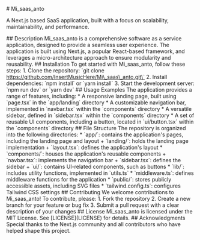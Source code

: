 \# Mi\_saas\_anto

A Next.js based SaaS application, built with a focus on scalability, maintainability, and performance.

\## Description Mi\_saas\_anto is a comprehensive software as a service application, designed to provide a seamless user experience. The application is built using Next.js, a popular React-based framework, and leverages a micro-architecture approach to ensure modularity and reusability. ## Installation To get started with Mi\_saas\_anto, follow these steps: 1. Clone the repository: \`git clone https://github.com/InsertMusicHere/Mi\_saas\_anto.git\` 2. Install dependencies: \`npm install\` or \`yarn install\` 3. Start the development server: \`npm run dev\` or \`yarn dev\` ## Usage Examples The application provides a range of features, including: \* A responsive landing page, built using \`page.tsx\` in the \`app/landing\` directory \* A customizable navigation bar, implemented in \`navbar.tsx\` within the \`components\` directory \* A versatile sidebar, defined in \`sidebar.tsx\` within the \`components\` directory \* A set of reusable UI components, including a button, located in \`ui/button.tsx\` within the \`components\` directory ## File Structure The repository is organized into the following directories: \* \`app/\`: contains the application's pages, including the landing page and layout + \`landing/\`: holds the landing page implementation + \`layout.tsx\`: defines the application's layout \* \`components/\`: houses the application's reusable components + \`navbar.tsx\`: implements the navigation bar + \`sidebar.tsx\`: defines the sidebar + \`ui/\`: contains UI-related components, such as buttons \* \`lib/\`: includes utility functions, implemented in \`utils.ts\` \* \`middleware.ts\`: defines middleware functions for the application \* \`public/\`: stores publicly accessible assets, including SVG files \* \`tailwind.config.ts\`: configures Tailwind CSS settings ## Contributing We welcome contributions to Mi\_saas\_anto! To contribute, please: 1. Fork the repository 2. Create a new branch for your feature or bug fix 3. Submit a pull request with a clear description of your changes ## License Mi\_saas\_anto is licensed under the MIT License. See \[LICENSE\](LICENSE) for details. ## Acknowledgments Special thanks to the Next.js community and all contributors who have helped shape this project.
